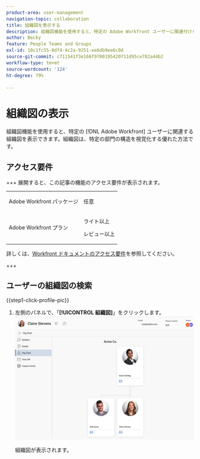 ```yaml
---
product-area: user-management
navigation-topic: collaboration
title: 組織図を表示する
description: 組織図機能を使用すると、特定の Adobe Workfront ユーザーに関連付けられた組織図を表示できます。組織図は、特定の部門の構造を視覚化する優れた方法です。
author: Becky
feature: People Teams and Groups
exl-id: 10c1fc55-8df4-4c2a-9251-ee6db9ee6c0d
source-git-commit: c711541f3e166f9700195420711d95ce782a44b2
workflow-type: tm+mt
source-wordcount: '124'
ht-degree: 79%

---
```


# 組織図の表示

組織図機能を使用すると、特定の [!DNL Adobe Workfront] ユーザーに関連する組織図を表示できます。組織図は、特定の部門の構造を視覚化する優れた方法です。

## アクセス要件

+++ 展開すると、この記事の機能のアクセス要件が表示されます。

<table style="table-layout:auto">
 <col> 
 <col> 
 <tbody> 
  <tr> 
   <td>Adobe Workfront パッケージ</td> 
   <td><p>任意</p></td> 
  </tr> 
  <tr> 
   <td>Adobe Workfront プラン</td> 
   <td>
   <p>ライト以上</p>
   <p>レビュー以上</p></td>
  </tr> 
 </tbody> 
</table>

詳しくは、[Workfront ドキュメントのアクセス要件](/help/quicksilver/administration-and-setup/add-users/access-levels-and-object-permissions/access-level-requirements-in-documentation.md)を参照してください。

+++

## ユーザーの組織図の検索

{{step1-click-profile-pic}}

1. 左側のパネルで、「**[!UICONTROL 組織図]**」をクリックします。
   ![組織図](assets/org-chart-2025.png)

   組織図が表示されます。
